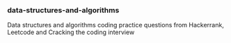 ### data-structures-and-algorithms
Data structures and algorithms coding practice questions from Hackerrank, Leetcode and Cracking the coding interview
